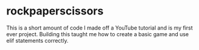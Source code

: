 # rockpaperscissors
This is a short amount of code I made off a YouTube tutorial and is my first ever project.
Building this taught me how to create a basic game and use elif statements correctly.
